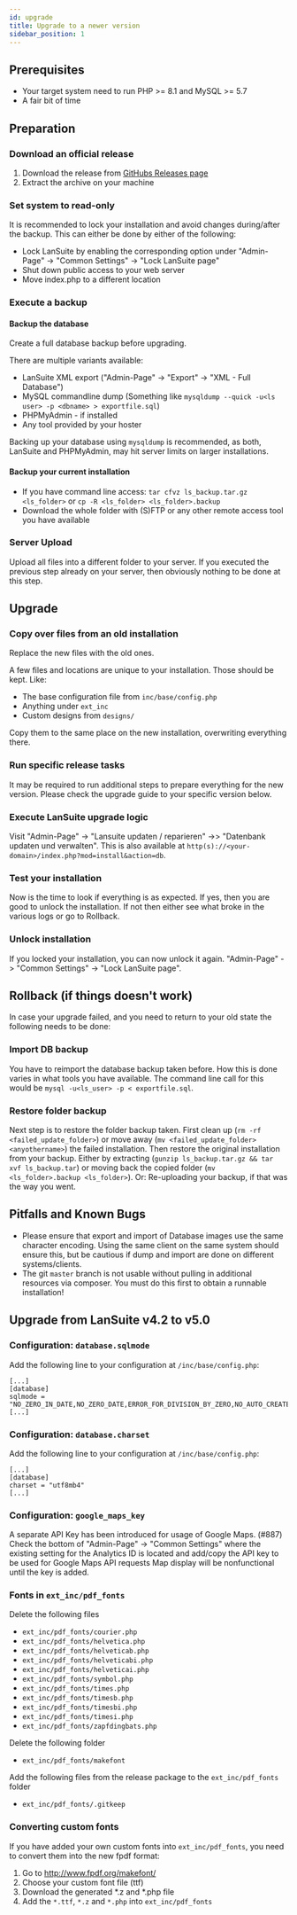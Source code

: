 ```yaml
---
id: upgrade
title: Upgrade to a newer version
sidebar_position: 1
---
```


## Prerequisites

* Your target system need to run PHP >= 8.1 and MySQL >= 5.7
* A fair bit of time

## Preparation

### Download an official release

1. Download the release from [GitHubs Releases page](https://github.com/lansuite/lansuite/releases)
2. Extract the archive on your machine

### Set system to read-only

It is recommended to lock your installation and avoid changes during/after the backup.
This can either be done by either of the following:

* Lock LanSuite by enabling the corresponding option under "Admin-Page" -> "Common Settings" -> "Lock LanSuite page"
* Shut down public access to your web server
* Move index.php to a different location

### Execute a backup

#### Backup the database

Create a full database backup before upgrading.

There are multiple variants available:

* LanSuite XML export ("Admin-Page" -> "Export" -> "XML - Full Database")
* MySQL commandline dump (Something like `mysqldump --quick -u<ls user> -p <dbname> > exportfile.sql`)
* PHPMyAdmin - if installed
* Any tool provided by your hoster

Backing up your database using `mysqldump` is recommended, as both, LanSuite and PHPMyAdmin, may hit server limits on larger installations.

#### Backup your current installation

* If you have command line access: `tar cfvz ls_backup.tar.gz <ls_folder>` or `cp -R <ls_folder> <ls_folder>.backup`
* Download the whole folder with (S)FTP or any other remote access tool you have available

### Server Upload

Upload all files into a different folder to your server.
If you executed the previous step already on your server, then obviously nothing to be done at this step.

## Upgrade

### Copy over files from an old installation

Replace the new files with the old ones.

A few files and locations are unique to your installation.
Those should be kept.
Like:

* The base configuration file from `inc/base/config.php`
* Anything under `ext_inc`
* Custom designs from `designs/`

Copy them to the same place on the new installation, overwriting everything there.

### Run specific release tasks

It may be required to run additional steps to prepare everything for the new version.
Please check the upgrade guide to your specific version below.

### Execute LanSuite upgrade logic

Visit "Admin-Page" -> "Lansuite updaten / reparieren" ->> "Datenbank updaten und verwalten".
This is also available at `http(s)://<your-domain>/index.php?mod=install&action=db`.

### Test your installation

Now is the time to look if everything is as expected.
If yes, then you are good to unlock the installation.
If not then either see what broke in the various logs or go to Rollback.

### Unlock installation

If you locked your installation, you  can now unlock it again.
"Admin-Page" -> "Common Settings" -> "Lock LanSuite page".

## Rollback (if things doesn't work)

In case your upgrade failed, and you need to return to your old state the following needs to be done:

### Import DB backup

You have to reimport the database backup taken before.
How this is done varies in what tools you have available.
The command line call for this would be `mysql -u<ls_user> -p < exportfile.sql`.

### Restore folder backup

Next step is to restore the folder backup taken.
First clean up (`rm -rf <failed_update_folder>`) or move away (`mv <failed_update_folder> <anyothername>`) the failed installation.
Then restore the original installation from your backup.
Either by extracting (`gunzip ls_backup.tar.gz && tar xvf ls_backup.tar`) or moving back the copied folder (`mv <ls_folder>.backup <ls_folder>`).
Or: Re-uploading your backup, if that was the way you went.

## Pitfalls and Known Bugs

* Please ensure that export and import of Database images use the same character encoding. Using the same client on the same system should ensure this, but be cautious if dump and import are done on different systems/clients.
* The git `master` branch is not usable without pulling in additional resources via composer. You must do this first to obtain a runnable installation!

## Upgrade from LanSuite v4.2 to v5.0

### Configuration: `database.sqlmode`

Add the following line to your configuration at `/inc/base/config.php`:

```
[...]
[database]
sqlmode = "NO_ZERO_IN_DATE,NO_ZERO_DATE,ERROR_FOR_DIVISION_BY_ZERO,NO_AUTO_CREATE_USER,NO_ENGINE_SUBSTITUTION"
[...]
```

### Configuration: `database.charset`

Add the following line to your configuration at `/inc/base/config.php`:

```
[...]
[database]
charset = "utf8mb4"
[...]
```

### Configuration: `google_maps_key`

A separate API Key has been introduced for usage of Google Maps. (#887)
Check the bottom of "Admin-Page" -> "Common Settings" where the existing setting for the Analytics ID is located and add/copy the API key to be used for Google Maps API requests
Map display will be nonfunctional until the key is added.

### Fonts in `ext_inc/pdf_fonts`

Delete the following files

* `ext_inc/pdf_fonts/courier.php`
* `ext_inc/pdf_fonts/helvetica.php`
* `ext_inc/pdf_fonts/helveticab.php`
* `ext_inc/pdf_fonts/helveticabi.php`
* `ext_inc/pdf_fonts/helveticai.php`
* `ext_inc/pdf_fonts/symbol.php`
* `ext_inc/pdf_fonts/times.php`
* `ext_inc/pdf_fonts/timesb.php`
* `ext_inc/pdf_fonts/timesbi.php`
* `ext_inc/pdf_fonts/timesi.php`
* `ext_inc/pdf_fonts/zapfdingbats.php`

Delete the following folder

* `ext_inc/pdf_fonts/makefont`

Add the following files from the release package to the `ext_inc/pdf_fonts` folder

* `ext_inc/pdf_fonts/.gitkeep`

### Converting custom fonts

If you have added your own custom fonts into `ext_inc/pdf_fonts`, you need to convert them into the new fpdf format:

1. Go to http://www.fpdf.org/makefont/
2. Choose your custom font file (ttf)
3. Download the generated *.z and *.php file
4. Add the `*.ttf`, `*.z` and `*.php` into `ext_inc/pdf_fonts`
